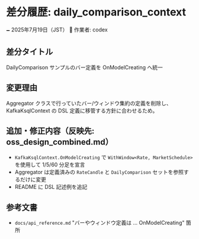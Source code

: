 # 差分履歴: daily_comparison_context

🗕 2025年7月19日（JST）
🧐 作業者: codex

## 差分タイトル
DailyComparison サンプルのバー定義を OnModelCreating へ統一

## 変更理由
Aggregator クラスで行っていたバー/ウィンドウ集約の定義を削除し、
KafkaKsqlContext の DSL 定義に移管する方針に合わせるため。

## 追加・修正内容（反映先: oss_design_combined.md）
- `KafkaKsqlContext.OnModelCreating` で `WithWindow<Rate, MarketSchedule>` を使用して 1/5/60 分足を宣言
- Aggregator は定義済みの `RateCandle` と `DailyComparison` セットを参照するだけに変更
- README に DSL 記述例を追記

## 参考文書
- `docs/api_reference.md` "バーやウィンドウ定義は ... OnModelCreating" 箇所
